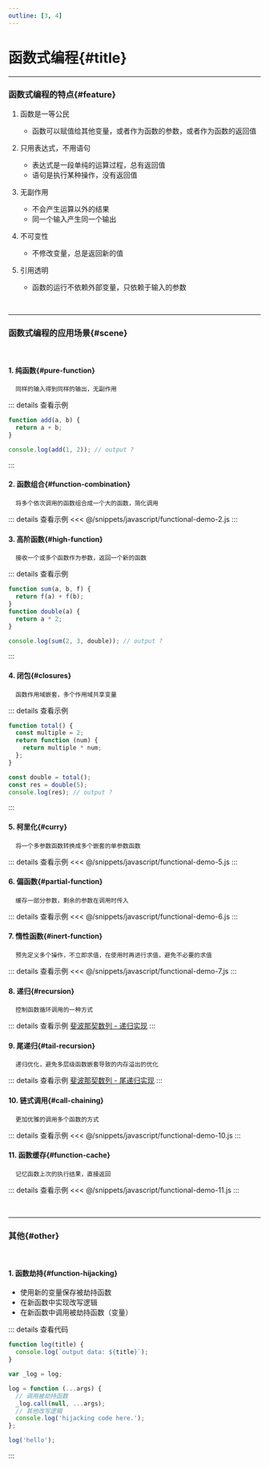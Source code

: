 ```yaml
---
outline: [3, 4]
---
```


# 函数式编程{#title}

---

### 函数式编程的特点{#feature}

1. 函数是一等公民

   - 函数可以赋值给其他变量，或者作为函数的参数，或者作为函数的返回值

2. 只用表达式，不用语句

   - 表达式是一段单纯的运算过程，总有返回值
   - 语句是执行某种操作，没有返回值

3. 无副作用

   - 不会产生运算以外的结果
   - 同一个输入产生同一个输出

4. 不可变性

   - 不修改变量，总是返回新的值

5. 引用透明

   - 函数的运行不依赖外部变量，只依赖于输入的参数

<br />

---

### 函数式编程的应用场景{#scene}

<br />

#### 1. 纯函数{#pure-function}

      同样的输入得到同样的输出，无副作用

::: details 查看示例

```js
function add(a, b) {
  return a + b;
}

console.log(add(1, 2)); // output ?
```

:::

#### 2. 函数组合{#function-combination}

      将多个依次调用的函数组合成一个大的函数，简化调用

::: details 查看示例
<<< @/snippets/javascript/functional-demo-2.js
:::

#### 3. 高阶函数{#high-function}

      接收一个或多个函数作为参数，返回一个新的函数

::: details 查看示例

```js
function sum(a, b, f) {
  return f(a) + f(b);
}
function double(a) {
  return a * 2;
}

console.log(sum(2, 3, double)); // output ?
```

:::

#### 4. 闭包{#closures}

      函数作用域嵌套，多个作用域共享变量

::: details 查看示例

```js
function total() {
  const multiple = 2;
  return function (num) {
    return multiple * num;
  };
}

const double = total();
const res = double(5);
console.log(res); // output ?
```

:::

#### 5. 柯里化{#curry}

      将一个多参数函数转换成多个嵌套的单参数函数

::: details 查看示例
<<< @/snippets/javascript/functional-demo-5.js
:::

#### 6. 偏函数{#partial-function}

      缓存一部分参数，剩余的参数在调用时传入

::: details 查看示例
<<< @/snippets/javascript/functional-demo-6.js
:::

#### 7. 惰性函数{#inert-function}

      预先定义多个操作，不立即求值，在使用时再进行求值，避免不必要的求值

::: details 查看示例
<<< @/snippets/javascript/functional-demo-7.js
:::

#### 8. 递归{#recursion}

      控制函数循环调用的一种方式

::: details 查看示例
[斐波那契数列 - 递归实现](./fibonacci.md#recursion)
:::

#### 9. 尾递归{#tail-recursion}

      递归优化，避免多层级函数嵌套导致的内存溢出的优化

::: details 查看示例
[斐波那契数列 - 尾递归实现](./fibonacci.md#tail-recursion)
:::

#### 10. 链式调用{#call-chaining}

      更加优雅的调用多个函数的方式

::: details 查看示例
<<< @/snippets/javascript/functional-demo-10.js
:::

#### 11. 函数缓存{#function-cache}

      记忆函数上次的执行结果，直接返回

::: details 查看示例
<<< @/snippets/javascript/functional-demo-11.js
:::

<br />

---

### 其他{#other}

<br />

#### 1. 函数劫持{#function-hijacking}

- 使用新的变量保存被劫持函数
- 在新函数中实现改写逻辑
- 在新函数中调用被劫持函数（变量）

::: details 查看代码

```js
function log(title) {
  console.log(`output data: ${title}`);
}

var _log = log;

log = function (...args) {
  // 调用被劫持函数
  _log.call(null, ...args);
  // 其他改写逻辑
  console.log('hijacking code here.');
};

log('hello');
```

:::
